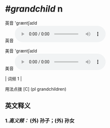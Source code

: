 # ***\#grandchild*** n
英音 'ɡræntʃaɪld  
英音
<audio src="./media/grandchild-B.aac" controls="controls"></audio>

美音 'ɡræntʃaɪld  
美音
<audio src="./media/grandchild.aac" controls="controls"></audio>



| 词频 1 |  

用法点拨  [C] (pl grandchildren)

英文释义
---
### 1.*高义频：* **(外) 孙子；(外) 孙女**  


